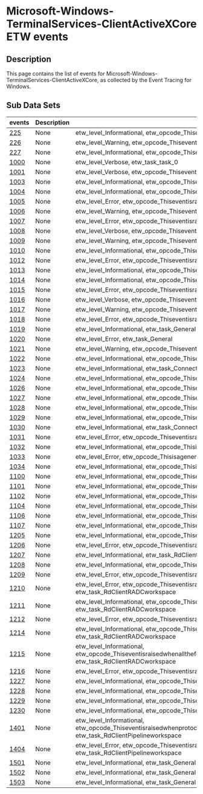 # Microsoft-Windows-TerminalServices-ClientActiveXCore ETW events

## Description
This page contains the list of events for Microsoft-Windows-TerminalServices-ClientActiveXCore, as collected by the Event Tracing for Windows.

## Sub Data Sets
|events|Description|Tags|
|---|---|---|
|[225](events/event-225.md)|None|etw_level_Informational, etw_opcode_Thiseventisraisedduringastatetransition., etw_task_RDPStateTransition|
|[226](events/event-226.md)|None|etw_level_Warning, etw_opcode_Thiseventisraisedduringastatetransition., etw_task_RDPStateTransition|
|[227](events/event-227.md)|None|etw_level_Informational, etw_opcode_Thiseventisraisedduringastatetransition., etw_task_RDPStateTransition|
|[1000](events/event-1000.md)|None|etw_level_Verbose, etw_task_task_0|
|[1001](events/event-1001.md)|None|etw_level_Verbose, etw_opcode_Thiseventisraisedduringtheconnectionprocess, etw_task_ConnectionSequence|
|[1003](events/event-1003.md)|None|etw_level_Informational, etw_opcode_Thiseventisraisedduringthedisconnectionprocess, etw_task_ConnectionSequence|
|[1004](events/event-1004.md)|None|etw_level_Informational, etw_opcode_Thiseventisraisedduringtheconnectionprocess, etw_task_ConnectionSequence|
|[1005](events/event-1005.md)|None|etw_level_Error, etw_opcode_Thiseventisraisedduringtheconnectionprocess, etw_task_ConnectionSequence|
|[1006](events/event-1006.md)|None|etw_level_Warning, etw_opcode_Thiseventisraisedwhiletryingtoautomaticallyreconnecttotheserver, etw_task_ConnectionSequence|
|[1007](events/event-1007.md)|None|etw_level_Error, etw_opcode_Thiseventisraisedduringresolvingtheservername, etw_task_ConnectionSequence|
|[1008](events/event-1008.md)|None|etw_level_Verbose, etw_opcode_Thiseventisraisedduringtheauthenticationprocess, etw_task_ConnectionSequence|
|[1009](events/event-1009.md)|None|etw_level_Warning, etw_opcode_Thiseventisraisedduringtheauthenticationprocess, etw_task_ConnectionSequence|
|[1010](events/event-1010.md)|None|etw_level_Informational, etw_opcode_Thiseventisraisedinthegatewaytransport, etw_task_GatewayConnectionSequence|
|[1012](events/event-1012.md)|None|etw_level_Error, etw_opcode_Thiseventisraisedinthegatewaytransport, etw_task_GatewayConnectionSequence|
|[1013](events/event-1013.md)|None|etw_level_Informational, etw_opcode_Thiseventisraisedwhiletryingtoautomaticallyreconnecttotheserver, etw_task_AutomaticReconnectionSequence|
|[1014](events/event-1014.md)|None|etw_level_Informational, etw_opcode_Thiseventisraisedwhiletryingtoautomaticallyreconnecttotheserver, etw_task_AutomaticReconnectionSequence|
|[1015](events/event-1015.md)|None|etw_level_Error, etw_opcode_Thiseventisraisedwhiletryingtoautomaticallyreconnecttotheserver, etw_task_AutomaticReconnectionSequence|
|[1016](events/event-1016.md)|None|etw_level_Verbose, etw_opcode_Thiseventisraisedwhiletryingtogetavalidlicense, etw_task_ConnectionSequence|
|[1017](events/event-1017.md)|None|etw_level_Warning, etw_opcode_Thiseventisraisedwhiletryingtogetavalidlicense, etw_task_ConnectionSequence|
|[1018](events/event-1018.md)|None|etw_level_Error, etw_opcode_Thiseventisraisedduringtheconnectionprocess, etw_task_ConnectionSequence|
|[1019](events/event-1019.md)|None|etw_level_Informational, etw_task_General|
|[1020](events/event-1020.md)|None|etw_level_Error, etw_task_General|
|[1021](events/event-1021.md)|None|etw_level_Warning, etw_opcode_Thiseventisraisedinthegatewaytransport, etw_task_GatewayConnectionSequence|
|[1022](events/event-1022.md)|None|etw_level_Informational, etw_opcode_Thiseventisraisedinthegatewaytransport, etw_task_GatewayConnectionSequence|
|[1023](events/event-1023.md)|None|etw_level_Informational, etw_task_ConnectionSequence|
|[1024](events/event-1024.md)|None|etw_level_Informational, etw_opcode_Thiseventisraisedduringtheconnectionprocess, etw_task_ConnectionSequence|
|[1026](events/event-1026.md)|None|etw_level_Informational, etw_opcode_Thiseventisraisedduringthedisconnectionprocess, etw_task_ConnectionSequence|
|[1027](events/event-1027.md)|None|etw_level_Informational, etw_opcode_Thiseventisraisedduringtheconnectionprocess, etw_task_ConnectionSequence|
|[1028](events/event-1028.md)|None|etw_level_Informational, etw_opcode_Thiseventisraisedduringtheconnectionprocess, etw_task_ConnectionSequence|
|[1029](events/event-1029.md)|None|etw_level_Informational, etw_opcode_Thiseventisraisedduringtheconnectionprocess, etw_task_ConnectionSequence|
|[1030](events/event-1030.md)|None|etw_level_Informational, etw_task_ConnectionSequence|
|[1031](events/event-1031.md)|None|etw_level_Error, etw_opcode_Thiseventisraisedduringthedisconnectionprocess, etw_task_ConnectionSequence|
|[1032](events/event-1032.md)|None|etw_level_Informational, etw_opcode_Thisisagenericeventthatmayberaisedbytheclient., etw_task_General|
|[1033](events/event-1033.md)|None|etw_level_Error, etw_opcode_Thisisagenericerrorthatmaybesignaledbytheclient., etw_task_General|
|[1034](events/event-1034.md)|None|etw_level_Informational, etw_opcode_Thisisagenericeventthatmayberaisedbytheclient., etw_task_General|
|[1100](events/event-1100.md)|None|etw_level_Informational, etw_opcode_Thiseventisraisedduringtheconnectionprocess, etw_task_ConnectionSequence|
|[1101](events/event-1101.md)|None|etw_level_Informational, etw_opcode_Thiseventisraisedduringtheconnectionprocess, etw_task_ConnectionSequence|
|[1102](events/event-1102.md)|None|etw_level_Informational, etw_opcode_Thiseventisraisedduringtheconnectionprocess, etw_task_ConnectionSequence|
|[1104](events/event-1104.md)|None|etw_level_Informational, etw_opcode_Thiseventisraisedduringtheconnectionprocess, etw_task_ConnectionSequence|
|[1106](events/event-1106.md)|None|etw_level_Informational, etw_opcode_Thiseventisraisedwhenthereisacloseoperationwhichwillteardowntheconnection., etw_task_ConnectionSequence|
|[1107](events/event-1107.md)|None|etw_level_Informational, etw_opcode_Thiseventisraisedduringthedisconnectionprocess, etw_task_General|
|[1205](events/event-1205.md)|None|etw_level_Informational, etw_opcode_Thiseventisraisedwhenaworkspaceeventlikesubscribe/updatesucceeded., etw_task_RdClientRADCworkspace|
|[1206](events/event-1206.md)|None|etw_level_Error, etw_opcode_Thiseventisraisedwhenaworkspaceeventlikesubscribe/updatefailed!, etw_task_RdClientRADCworkspace|
|[1207](events/event-1207.md)|None|etw_level_Informational, etw_task_RdClientRADCworkspace|
|[1208](events/event-1208.md)|None|etw_level_Informational, etw_opcode_Thiseventisraisedwhenfeeddiscoverysucceeds, etw_task_RdClientRADCworkspace|
|[1209](events/event-1209.md)|None|etw_level_Error, etw_opcode_Thiseventisraisedwhenfeeddiscoveryfailed!, etw_task_RdClientRADCworkspace|
|[1210](events/event-1210.md)|None|etw_level_Error, etw_opcode_ThiseventisraisedwhenthefeedcacheontheclientlocalmachineismissingiconsorRdpfilesduetocachecorruption!, etw_task_RdClientRADCworkspace|
|[1211](events/event-1211.md)|None|etw_level_Informational, etw_opcode_Thiseventisraisedwhenuserhassuccessfullyupdatedtheconsentstatusonserverside, etw_task_RdClientRADCworkspace|
|[1212](events/event-1212.md)|None|etw_level_Error, etw_opcode_Thiseventisraisedwhenuserisunabletoupdatetheconsentstatusonserver!, etw_task_RdClientRADCworkspace|
|[1214](events/event-1214.md)|None|etw_level_Informational, etw_opcode_Thiseventisraisedwhentheuserstartsanewcycleoffeeddiscovery.WelogthehashedUPNandtimezoneinformationhere, etw_task_RdClientRADCworkspace|
|[1215](events/event-1215.md)|None|etw_level_Informational, etw_opcode_Thiseventisraisedwhenallthefeedsoftheuserhavebeensubscribedorupdatedcompletely.Welogtheoveralltimeittooktodownloadallfeedsinparallel., etw_task_RdClientRADCworkspace|
|[1216](events/event-1216.md)|None|etw_level_Error, etw_opcode_ThiseventisraisedwhenthereiserrorinacquiringADALtoken., etw_task_RdClientRADCworkspace|
|[1227](events/event-1227.md)|None|etw_level_Informational, etw_opcode_Thiseventisraisedduringastatetransition., etw_task_RdClientRADCworkspace|
|[1228](events/event-1228.md)|None|etw_level_Informational, etw_opcode_Thiseventisraisedduringastatetransition., etw_task_RdClientRADCworkspace|
|[1229](events/event-1229.md)|None|etw_level_Informational, etw_opcode_Thiseventisraisedduringastatetransition., etw_task_RdClientRADCworkspace|
|[1230](events/event-1230.md)|None|etw_level_Informational, etw_opcode_Thiseventisraisedduringastatetransition., etw_task_RdClientRADCworkspace|
|[1401](events/event-1401.md)|None|etw_level_Informational, etw_opcode_Thiseventisraisedwhenprotocolcapsarereceivedfromtheserver.Welogtheversionselected,andtheclientmodeandAVCcapability., etw_task_RdClientPipelineworkspace|
|[1404](events/event-1404.md)|None|etw_level_Error, etw_opcode_Thiseventisraisedifapipelineerrorisencounteredduringexecution.Welogthefaultingcomponent,function,anderrorcode., etw_task_RdClientPipelineworkspace|
|[1501](events/event-1501.md)|None|etw_level_Informational, etw_task_General|
|[1502](events/event-1502.md)|None|etw_level_Informational, etw_task_General|
|[1503](events/event-1503.md)|None|etw_level_Informational, etw_task_General|
